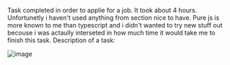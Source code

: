Task completed in order to applie for a job. It took about 4 hours. Unfortunetly i haven't used anything from section nice to have. Pure js is more known to me than typescript and i didn't wanted to try new stuff out becouse i was actaully interseted in how much time it would take me to finish this task.
Description of a task:

![image](https://user-images.githubusercontent.com/73942404/170607814-1a098626-6799-498e-837e-93759bf4ae9b.png)
